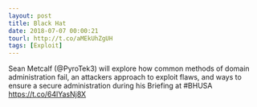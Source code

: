 ```yaml
---
layout: post
title: Black Hat
date: 2018-07-07 00:00:21
tourl: http://t.co/aMEkUhZgUH
tags: [Exploit]
---
```

Sean Metcalf (@PyroTek3) will explore how common methods of domain administration fail, an attackers approach to exploit flaws, and ways to ensure a secure administration during his Briefing at #BHUSA https://t.co/64lYasNj8X